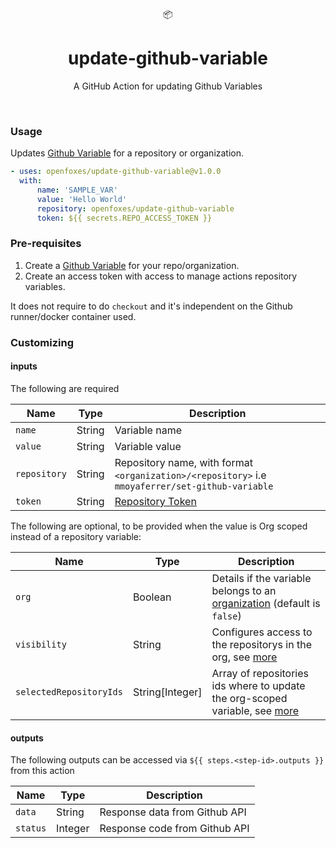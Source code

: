 <div align="center">
  📦
</div>
<h1 align="center">
  update-github-variable
</h1>

<p align="center">
   A GitHub Action for updating Github Variables
</p>

<br />

### Usage

Updates [Github Variable](https://docs.github.com/en/actions/learn-github-actions/variables#creating-configuration-variables-for-a-repository) for a repository or organization.

```YAML
- uses: openfoxes/update-github-variable@v1.0.0
  with:
      name: 'SAMPLE_VAR'
      value: 'Hello World'
      repository: openfoxes/update-github-variable
      token: ${{ secrets.REPO_ACCESS_TOKEN }}
```

### Pre-requisites

1. Create a [Github Variable](https://docs.github.com/en/actions/learn-github-actions/variables#creating-configuration-variables-for-a-repository) for your repo/organization.
2. Create an access token with access to manage actions repository variables.

It does not require to do `checkout` and it's independent on the Github runner/docker container used.

### Customizing

#### inputs

The following are required

| Name         | Type   | Description                                                                                                     |
| ------------ | ------ | --------------------------------------------------------------------------------------------------------------- |
| `name`       | String | Variable name                                                                                                   |
| `value`      | String | Variable value                                                                                                  |
| `repository` | String | Repository name, with format `<organization>/<repository>` i.e `mmoyaferrer/set-github-variable`                |
| `token`      | String | [Repository Token](https://docs.github.com/en/github/authenticating-to-github/creating-a-personal-access-token) |

The following are optional, to be provided when the value is Org scoped instead of a repository variable:

| Name                    | Type            | Description                                                                                                                                                                            |
| ----------------------- | --------------- | -------------------------------------------------------------------------------------------------------------------------------------------------------------------------------------- |
| `org`                   | Boolean         | Details if the variable belongs to an [organization](https://docs.github.com/en/github/setting-up-and-managing-organizations-and-teams/about-organizations) (default is `false`)       |
| `visibility`            | String          | Configures access to the repositorys in the org, see [more](https://docs.github.com/en/rest/actions/variables?apiVersion=2022-11-28#update-an-organization-variable)                   |
| `selectedRepositoryIds` | String[Integer] | Array of repositories ids where to update the org-scoped variable, see [more](https://docs.github.com/en/rest/actions/variables?apiVersion=2022-11-28#update-an-organization-variable) |

#### outputs

The following outputs can be accessed via `${{ steps.<step-id>.outputs }}` from this action

| Name     | Type    | Description                   |
| -------- | ------- | ----------------------------- |
| `data`   | String  | Response data from Github API |
| `status` | Integer | Response code from Github API |
